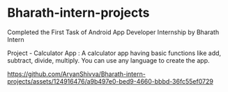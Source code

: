 # Bharath-intern-projects

Completed the First Task of Android App Developer Internship by Bharath Intern

Project - Calculator App :
A calculator app having basic functions like
add, subtract, divide, multiply. You can use
any language to create the app.



https://github.com/AryanShivva/Bharath-intern-projects/assets/124916476/a9b497e0-bed9-4660-bbbd-36fc55ef0729

